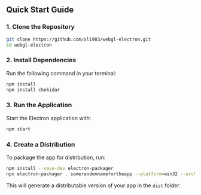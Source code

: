
## Quick Start Guide

### 1. Clone the Repository

```bash
git clone https://github.com/xli983/webgl-electron.git
cd webgl-electron
```

### 2. Install Dependencies

Run the following command in your terminal:

```bash
npm install
npm install chokidar
```

### 3. Run the Application

Start the Electron application with:

```bash
npm start
```

### 4. Create a Distribution

To package the app for distribution, run:

```bash
npm install --save-dev electron-packager
npx electron-packager . somerandomnamefortheapp --platform=win32 --arch=x64 --out=dist
```

This will generate a distributable version of your app in the `dist` folder.
```
